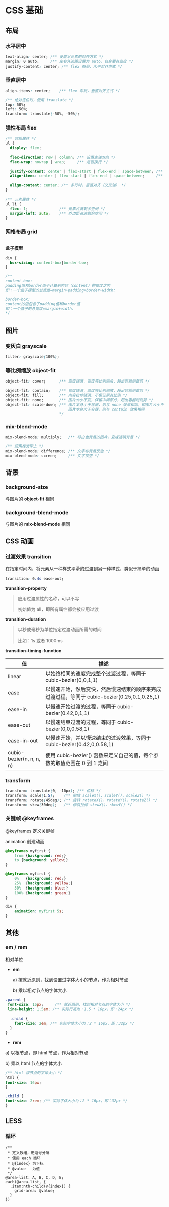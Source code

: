 # CSS 基础

## 布局

### 水平居中

```css
text-align: center; /** 设置父元素的对齐方式 */
margin: 0 auto;		/** 左右外边距设置为 auto，自身要有宽度 */
justify-content: center; /** flex 布局，水平对齐方式 */
```

### 垂直居中

```css
align-items: center;	/** flex 布局，垂直对齐方式 */

/** 绝对定位时，使用 translate */
top: 50%;
left: 50%;
transform: translate(-50%, -50%);
```

### 弹性布局 flex 

```css
/** 容器属性 */
ul {
  display: flex;
  
  flex-direction: row | column; /** 设置主轴方向 */
  flex-wrap: nowrap | wrap;     /** 是否换行 */
  
  justify-content: center | flex-start | flex-end | space-between; /** 水平对齐（主轴） */
  align-items: center | flex-start | flex-end | space-between;     /** 单行时，垂直对齐（交叉轴） */
  
  align-content: center; /** 多行时，垂直对齐（交叉轴） */
}

/** 元素属性 */
ul li {
  flex: 1; 				/** 元素占满剩余空间 */
  margin-left: auto; 	/** 外边距占满剩余空间 */
}
```

### 网格布局 grid

```

```

**盒子模型**

```css
div {
  box-sizing: content-box|border-box;
}

/**
content-box:
padding值和border值不计算到内容（content）的宽度之内
即：一个盒子模型的总宽度=margin+padding+border+width;

border-box:
content的值包含了padding值和border值
即：一个盒子的总宽度=margin+width.
*/
```



## 图片

### 变灰白 grayscale

```css
filter: grayscale(100%);
```

### 等比例缩放 object-fit

```css
object-fit: cover;		/** 高度铺满，宽度等比例缩放，超出容器则裁剪 */

object-fit: contain;	/** 宽度铺满，高度等比例缩放，超出容器则裁剪 */
object-fit: fill;		/** 内容拉伸铺满，不保证原有比例 */
object-fit: none;		/** 图片大小不变，保留中间部分，超出容器则裁剪 */
object-fit: scale-down;	/** 图片本身小于容器，则与 none 效果相同，即图片大小不变
							图片本身大于容器，则与 contain 效果相同
						*/
```

### mix-blend-mode

```css
mix-blend-mode: multiply;	/** 将白色背景的图片，变成透明背景 */

/** 应用在文字上 */
mix-blend-mode: difference;	/** 文字与背景反色 */
mix-blend-mode: screen;		/** 文字镂空 */
```



## 背景

### background-size

与图片的 **object-fit** 相同

### background-blend-mode

与图片的 **mix-blend-mode** 相同



## **CSS 动画**

### 过渡效果 transition

在指定时间内，将元素从一种样式平滑的过渡到另一种样式，类似于简单的动画

```css
transition: 0.4s ease-out;
```

**transition-property**

> 应用过渡属性的名称，可以不写
>
> 初始值为 all，即所有属性都会被应用过渡

**transition-duration**

> 以秒或毫秒为单位指定过渡动画所需的时间
>
> 比如：1s  或者  1000ms

**transition-timing-function**

| 值                       | 描述                                                         |
| ------------------------ | ------------------------------------------------------------ |
| linear                   | 以始终相同的速度完成整个过渡过程，等同于 cubic-bezier(0,0,1,1) |
| ease                     | 以慢速开始，然后变快，然后慢速结束的顺序来完成过渡过程，等同于 cubic-bezier(0.25,0.1,0.25,1) |
| ease-in                  | 以慢速开始过渡的过程，等同于 cubic-bezier(0.42,0,1,1)        |
| ease-out                 | 以慢速结束过渡的过程，等同于 cubic-bezier(0,0,0.58,1)        |
| ease-in-out              | 以慢速开始，并以慢速结束的过渡效果，等同于 cubic-bezier(0.42,0,0.58,1) |
| cubic-bezier(n, n, n, n) | 使用 cubic-bezier() 函数来定义自己的值，每个参数的取值范围在 0 到 1 之间 |



### transform

```css
transform: translate(0, -10px); /** 位移 */
transform: scale(1.5);    /** 缩放 scaleX()、scaleY()、scaleZ() */
transform: rotate(45deg); /** 旋转 rotateX()、rotateY()、rotateZ() */
transform: skew(30deg);   /** 倾斜拉伸 skewX()、skewY() */
```



### 关键帧 @keyframes

@keyframes 定义关键帧

animation 创建动画

```css
@keyframes myfirst {
    from {background: red;}
    to {background: yellow;}
}

@keyframes myfirst {
    0%   {background: red;}
    25%  {background: yellow;}
    50%  {background: blue;}
    100% {background: green;}
}

div {
    animation: myfirst 5s;
}
```



## 其他

### em / rem

相对单位

- **em**  

  a) 按就近原则，找到设置过字体大小的节点，作为相对节点

  b) 乘以相对节点的字体大小

```css
.parent {
 font-size: 16px;	  /** 就近原则，找到相对节点的字体大小 */
 line-height: 1.5em; /** 实际行高为：1.5 * 16px，即：24px */
 
  .child {
    font-size: 2em; /** 实际字体大小为：2 * 16px，即：32px */
  }
}
```

-   **rem**


  a) 以根节点，即 html 节点，作为相对节点

  b) 乘以 html 节点的字体大小

  ```css
/** html 根节点的字体大小 */
html {
  font-size: 16px;
}

.child {
  font-size: 2rem; /** 实际字体大小为：2 * 16px，即：32px */
}
  ```



## LESS

### 循环

```less
/** 
 * 定义数组，用逗号分隔
 * 使用 each 循环
 * @{index} 为下标
 * @value   为值 
 */
@area-list: A, B, C, D, E;
each(@area-list, {
  .item:nth-child(@{index}) {
    grid-area: @value;
  }
})
```

